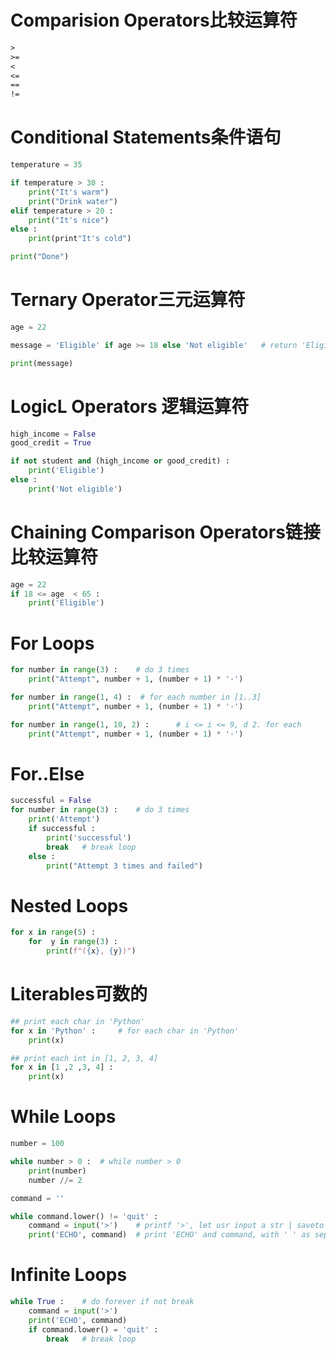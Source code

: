 # Comparision Operators比较运算符
```txt
>
>=
<
<=
==
!=
```
# Conditional Statements条件语句
```python
temperature = 35

if temperature > 30 :
	print("It's warm")
	print("Drink water")
elif temperature > 20 :
	print("It's nice")
else :
	print(print"It's cold")

print("Done")
```
# Ternary Operator三元运算符
```python
age = 22

message = 'Eligible' if age >= 18 else 'Not eligible'   # return 'Eligible' if age >= 18. Otherwise 'Not Eligible' | save to var message

print(message)
```

# LogicL Operators 逻辑运算符
```python
high_income = False
good_credit = True

if not student and (high_income or good_credit) :	
	print('Eligible')
else :
	print('Not eligible')
```

# Chaining Comparison Operators链接比较运算符
```python
age = 22
if 18 <= age  < 65 :
	print('Eligible')
```
# For Loops
```python
for number in range(3) : 	# do 3 times
	print("Attempt", number + 1, (number + 1) * '·')
```
```python
for number in range(1, 4) :	 # for each number in [1..3]
	print("Attempt", number + 1, (number + 1) * '·')
```
```python
for number in range(1, 10, 2) :		 # i <= i <= 9, d 2. for each
	print("Attempt", number + 1, (number + 1) * '·')
```
# For..Else
```python
successful = False	
for number in range(3) :	# do 3 times
	print('Attempt')	
	if successful :
		print('successful')
		break	# break loop
	else :
		print("Attempt 3 times and failed")	
```
# Nested Loops
```python
for x in range(5) :
	for  y in range(3) :
		print(f"({x}, {y})")
```
# Literables可数的
```python
## print each char in 'Python'
for x in 'Python' :	    # for each char in 'Python'
	print(x)
```
```python
## print each int in [1, 2, 3, 4]
for x in [1 ,2 ,3, 4] : 	
	print(x)
```
# While Loops
```python
number = 100

while number > 0 : 	# while number > 0
	print(number)
	number //= 2 
```	
```python
command = ''

while command.lower() != 'quit' :	
	command = input('>')    # printf '>', let usr input a str | saveto command	
	print('ECHO', command)  # print 'ECHO' and command, with ' ' as seperator, newline
```
# Infinite Loops
```python
while True :    # do forever if not break
	command = input('>')
	print('ECHO', command)
	if command.lower() = 'quit' :
		break   # break loop
```


